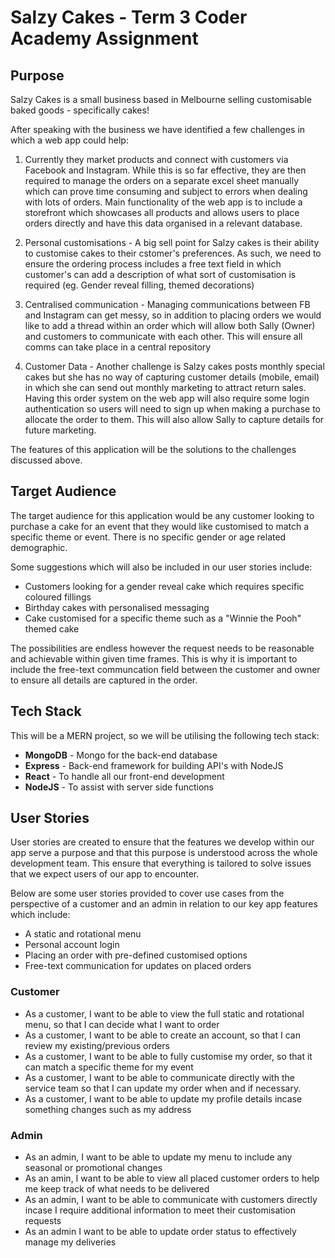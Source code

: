 # Salzy Cakes - Term 3 Coder Academy Assignment

## Purpose

Salzy Cakes is a small business based in Melbourne selling customisable baked goods - specifically cakes!

After speaking with the business we have identified a few challenges in which a web app could help:

1. Currently they market products and connect with customers via Facebook and Instagram. While this is so far effective, they are then required to manage the orders on a separate excel sheet manually which can prove time consuming and subject to errors when dealing with lots of orders. Main functionality of the web app is to include a storefront which showcases all products and allows users to place orders directly and have this data organised in a relevant database.

2. Personal customisations - A big sell point for Salzy cakes is their ability to customise cakes to their cstomer's preferences. As such, we need to ensure the ordering process includes a free text field in which customer's can add a description of what sort of customisation is required (eg. Gender reveal filling,  themed decorations)

3. Centralised communication - Managing communications between FB and Instagram can get messy, so in addition to placing orders we would like to add a thread within an order which will allow both Sally (Owner) and customers to communicate with each other. This will ensure all comms can take place in a central repository

4. Customer Data - Another challenge is Salzy cakes posts monthly special cakes but she has no way of capturing customer details (mobile, email) in which she can send out monthly marketing to attract return sales. Having this order system on the web app will also require some login authentication so users will need to sign up when making a purchase to allocate the order to them. This will also allow Sally to capture details for future marketing.

The features of this application will be the solutions to the challenges discussed above.

## Target Audience

The target audience for this application would be any customer looking to purchase a cake for an event that they would like customised to match a specific theme or event. There is no specific gender or age related demographic.

Some suggestions which will also be included in our user stories include:

- Customers looking for a gender reveal cake which requires specific coloured fillings
- Birthday cakes with personalised messaging
- Cake customised for a specific theme such as a "Winnie the Pooh" themed cake

The possibilities are endless however the request needs to be reasonable and achievable within given time frames. This is why it is important to include the free-text communcation field between the customer and owner to ensure all details are captured in the order. 

## Tech Stack

This will be a MERN project, so we will be utilising the following tech stack:

- **MongoDB** - Mongo for the back-end database
- **Express** - Back-end framework for building API's with NodeJS
- **React** - To handle all our front-end development
- **NodeJS** - To assist with server side functions



## User Stories

User stories are created to ensure that the features we develop within our app serve a purpose and that this purpose is understood across the whole development team. This ensure that everything is tailored to solve issues that we expect users of our app to encounter. 

Below are some user stories provided to cover use cases from the perspective of a customer and an admin in relation to our key app features which include:

- A static and rotational menu
- Personal account login
- Placing an order with pre-defined customised options
- Free-text communication for updates on placed orders

### Customer

- As a customer, I want to be able to view the full static and rotational menu, so that I can decide what I want to order
- As a customer, I want to be able to create an account, so that I can review my existing/previous orders
- As a customer, I want to be able to fully customise my order, so that it can match a specific theme for my event
- As a customer, I want to be able to communicate directly with the service team so that I can update my order when and if necessary.
- As a customer, I want to be able to update my profile details incase something changes such as my address

### Admin

- As an admin, I want to be able to update my menu to include any seasonal or promotional changes
- As an amin, I want to be able to view all placed customer orders to help me keep track of what needs to be delivered
- As an admin, I want to be able to communicate with customers directly incase I require additional information to meet their customisation requests
- As an admin I want to be able to update order status to effectively manage my deliveries



